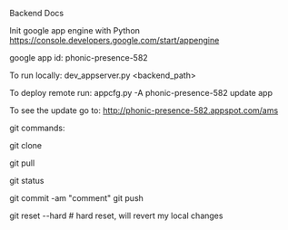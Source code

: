 Backend Docs

Init google app engine with Python
https://console.developers.google.com/start/appengine

google app id: phonic-presence-582

To run locally:
dev_appserver.py <backend_path>

To deploy remote run:
appcfg.py -A phonic-presence-582 update app

To see the update go to:
http://phonic-presence-582.appspot.com/ams

git commands:

git clone <project url>

git pull

git status

git commit -am "comment"
git push

git reset --hard # hard reset, will revert my local changes
